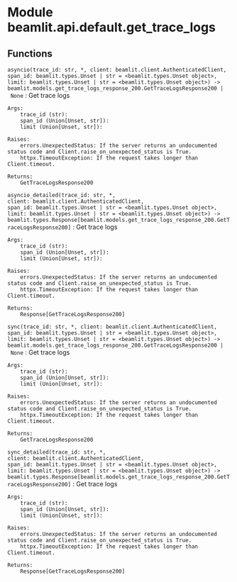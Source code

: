 Module beamlit.api.default.get_trace_logs
=========================================

Functions
---------

`asyncio(trace_id: str, *, client: beamlit.client.AuthenticatedClient, span_id: beamlit.types.Unset | str = <beamlit.types.Unset object>, limit: beamlit.types.Unset | str = <beamlit.types.Unset object>) ‑> beamlit.models.get_trace_logs_response_200.GetTraceLogsResponse200 | None`
:   Get trace logs
    
    Args:
        trace_id (str):
        span_id (Union[Unset, str]):
        limit (Union[Unset, str]):
    
    Raises:
        errors.UnexpectedStatus: If the server returns an undocumented status code and Client.raise_on_unexpected_status is True.
        httpx.TimeoutException: If the request takes longer than Client.timeout.
    
    Returns:
        GetTraceLogsResponse200

`asyncio_detailed(trace_id: str, *, client: beamlit.client.AuthenticatedClient, span_id: beamlit.types.Unset | str = <beamlit.types.Unset object>, limit: beamlit.types.Unset | str = <beamlit.types.Unset object>) ‑> beamlit.types.Response[beamlit.models.get_trace_logs_response_200.GetTraceLogsResponse200]`
:   Get trace logs
    
    Args:
        trace_id (str):
        span_id (Union[Unset, str]):
        limit (Union[Unset, str]):
    
    Raises:
        errors.UnexpectedStatus: If the server returns an undocumented status code and Client.raise_on_unexpected_status is True.
        httpx.TimeoutException: If the request takes longer than Client.timeout.
    
    Returns:
        Response[GetTraceLogsResponse200]

`sync(trace_id: str, *, client: beamlit.client.AuthenticatedClient, span_id: beamlit.types.Unset | str = <beamlit.types.Unset object>, limit: beamlit.types.Unset | str = <beamlit.types.Unset object>) ‑> beamlit.models.get_trace_logs_response_200.GetTraceLogsResponse200 | None`
:   Get trace logs
    
    Args:
        trace_id (str):
        span_id (Union[Unset, str]):
        limit (Union[Unset, str]):
    
    Raises:
        errors.UnexpectedStatus: If the server returns an undocumented status code and Client.raise_on_unexpected_status is True.
        httpx.TimeoutException: If the request takes longer than Client.timeout.
    
    Returns:
        GetTraceLogsResponse200

`sync_detailed(trace_id: str, *, client: beamlit.client.AuthenticatedClient, span_id: beamlit.types.Unset | str = <beamlit.types.Unset object>, limit: beamlit.types.Unset | str = <beamlit.types.Unset object>) ‑> beamlit.types.Response[beamlit.models.get_trace_logs_response_200.GetTraceLogsResponse200]`
:   Get trace logs
    
    Args:
        trace_id (str):
        span_id (Union[Unset, str]):
        limit (Union[Unset, str]):
    
    Raises:
        errors.UnexpectedStatus: If the server returns an undocumented status code and Client.raise_on_unexpected_status is True.
        httpx.TimeoutException: If the request takes longer than Client.timeout.
    
    Returns:
        Response[GetTraceLogsResponse200]